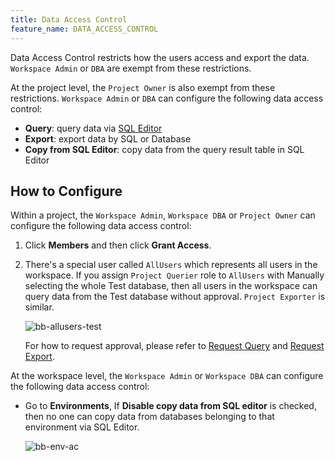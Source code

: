 ```yaml
---
title: Data Access Control
feature_name: DATA_ACCESS_CONTROL
---
```


<TutorialBlock url="/docs/tutorials/how-to-manage-data-access-for-developers" title="How to Manage Data Access for Developers" />

Data Access Control restricts how the users access and export the data. `Workspace Admin` or `DBA` are exempt from these restrictions.

At the project level, the `Project Owner` is also exempt from these restrictions. `Workspace Admin` or `DBA` can configure the following data access control:

- **Query**: query data via [SQL Editor](/docs/sql-editor/overview)
- **Export**: export data by SQL or Database
- **Copy from SQL Editor**: copy data from the query result table in SQL Editor

## How to Configure

Within a project, the `Workspace Admin`, `Workspace DBA` or `Project Owner` can configure the following data access control:

1. Click **Members** and then click **Grant Access**.

1. There's a special user called `AllUsers` which represents all users in the workspace. If you assign `Project Querier` role to `AllUsers` with Manually selecting the whole Test database, then all users in the workspace can query data from the Test database without approval. `Project Exporter` is similar.

   ![bb-allusers-test](/content/docs/security/data-access-control/bb-allusers-test.webp)

   For how to request approval, please refer to [Request Query](/docs/security/data-query/) and [Request Export](/docs/security/data-export/).

At the workspace level, the `Workspace Admin` or `Workspace DBA` can configure the following data access control:

- Go to **Environments**, If **Disable copy data from SQL editor** is checked, then no one can copy data from databases belonging to that environment via SQL Editor.

  ![bb-env-ac](/content/docs/security/data-access-control/bb-env-ac.webp)
